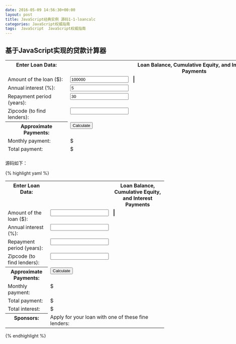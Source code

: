 ```yaml
---
date: 2016-05-09 14:56:30+00:00
layout: post
title: JavaScript经典实例 源码1-1-loancalc
categories: JavaScript权威指南
tags:  JavaScript  JavaScript权威指南
---
```

基于JavaScript实现的贷款计算器
----------------
 
<html>
<head>
<title>JavaScript Loan Calculator</title>
<style> /* This is a CSS style sheet: it adds style to the program output */
.output { font-weight: bold; }           /* Calculated values in bold */
#payment { text-decoration: underline; } /* For element with id="payment" */
#graph { border: solid black 1px; }      /* Chart has a simple border */
th, td { vertical-align: top; }          /* Don't center table cells */
</style>
</head>
<body>
<!--
  This is an HTML table with <input> elements that allow the user to enter data
  and <span> elements in which the program can display its results.
  These elements have ids like "interest" and "years". These ids are used
  in the JavaScript code that follows the table. Note that some of the input
  elements define "onchange" or "onclick" event handlers. These specify strings
  of JavaScript code to be executed when the user enters data or clicks.
-->
<table style="width: 800px; height: 300px;">
  <tr><th style="width: 210px;">Enter Loan Data:</th>
      <td style="width: 155px;"></td>
      <th style="width: 488px;">Loan Balance, Cumulative Equity, and Interest Payments</th></tr>
  <tr><td style="width: 210px;">Amount of the loan ($):</td>
      <td style="width: 155px;"><input id="amount" onchange="calculate();" value="100000" /></td>
      <td rowspan="8">
         <canvas id="graph" width="400" height="250"></canvas></td></tr>
  <tr><td style="width: 210px;">Annual interest (%):</td>
      <td style="width: 155px;"><input id="apr" onchange="calculate();" value="5"/></td></tr>
  <tr><td style="width: 210px;">Repayment period (years):</td>
      <td style="width: 155px;"><input id="years" onchange="calculate();" value="30"/></td></tr>
  <tr><td style="width: 210px;">Zipcode (to find lenders):</td>
      <td style="width: 155px;"><input id="zipcode" onchange="calculate();"/></td></tr>
  <tr><th style="width: 210px;">Approximate Payments:</th>
      <td><button onclick="calculate();">Calculate</button></td></tr>
  <tr><td style="width: 210px;">Monthly payment:</td>
      <td style="width: 155px;">$<span class="output" id="payment"></span></td></tr>
  <tr><td style="width: 210px;">Total payment:</td>
      <td style="width: 155px;">$<span class="output" id="total"></span></td></tr>
  <tr><td style="width: 210px;">Total interest:</td>
      <td style="width: 155px;">$<span class="output" id="totalinterest"></span></td></tr>
  <tr><th style="width: 210px;">Sponsors:</th><td  colspan="2" style="width: 645px;">
    Apply for your loan with one of these fine lenders:
    <div id="lenders"></div></td></tr>
</table>

<!-- The rest of this example is JavaScript code in the <script> tag below -->
<!-- Normally, this script would go in the document <head> above but it -->
<!-- is easier to understand here, after you've seen its HTML context. -->
<script>
"use strict"; // Use ECMAScript 5 strict mode in browsers that support it

/*
 * This script defines the calculate() function called by the event handlers
 * in HTML above. The function reads values from <input> elements, calculates
 * loan payment information, displays the results in <span> elements. It also
 * saves the user's data, displays links to lenders, and draws a chart.
 */
function calculate() {
    // Look up the input and output elements in the document
    var amount = document.getElementById("amount");
    var apr = document.getElementById("apr");
    var years = document.getElementById("years");
    var zipcode = document.getElementById("zipcode");
    var payment = document.getElementById("payment");
    var total = document.getElementById("total");
    var totalinterest = document.getElementById("totalinterest");
    
    // Get the user's input from the input elements. Assume it is all valid.
    // Convert interest from a percentage to a decimal, and convert from
    // an annual rate to a monthly rate. Convert payment period in years
    // to the number of monthly payments.
    var principal = parseFloat(amount.value);
    var interest = parseFloat(apr.value) / 100 / 12;
    var payments = parseFloat(years.value) * 12;

    // Now compute the monthly payment figure.
    var x = Math.pow(1 + interest, payments);   // Math.pow() computes powers
    var monthly = (principal*x*interest)/(x-1);

    // If the result is a finite number, the user's input was good and
    // we have meaningful results to display
    if (isFinite(monthly)) {
        // Fill in the output fields, rounding to 2 decimal places
        payment.innerHTML = monthly.toFixed(2);
        total.innerHTML = (monthly * payments).toFixed(2);
        totalinterest.innerHTML = ((monthly*payments)-principal).toFixed(2);

        // Save the user's input so we can restore it the next time they visit
        save(amount.value, apr.value, years.value, zipcode.value);
        
        // Advertise: find and display local lenders, but ignore network errors
        try {      // Catch any errors that occur within these curly braces
            getLenders(amount.value, apr.value, years.value, zipcode.value);
        }
        catch(e) { /* And ignore those errors */ }

        // Finally, chart loan balance, and interest and equity payments
        chart(principal, interest, monthly, payments);
    }
    else {  
        // Result was Not-a-Number or infinite, which means the input was
        // incomplete or invalid. Clear any previously displayed output.
        payment.innerHTML = "";        // Erase the content of these elements
        total.innerHTML = ""
        totalinterest.innerHTML = "";
        chart();                       // With no arguments, clears the chart
    }
}

// Save the user's input as properties of the localStorage object. Those
// properties will still be there when the user visits in the future
// This storage feature will not work in some browsers (Firefox, e.g.) if you 
// run the example from a local file:// URL.  It does work over HTTP, however.
function save(amount, apr, years, zipcode) {
    if (window.localStorage) {  // Only do this if the browser supports it
        localStorage.loan_amount = amount;
        localStorage.loan_apr = apr;
        localStorage.loan_years = years;
        localStorage.loan_zipcode = zipcode;
    }
}

// Automatically attempt to restore input fields when the document first loads.
window.onload = function() {
    // If the browser supports localStorage and we have some stored data
    if (window.localStorage && localStorage.loan_amount) {  
        document.getElementById("amount").value = localStorage.loan_amount;
        document.getElementById("apr").value = localStorage.loan_apr;
        document.getElementById("years").value = localStorage.loan_years;
        document.getElementById("zipcode").value = localStorage.loan_zipcode;
    }
    calculate();
};

// Pass the user's input to a server-side script which can (in theory) return
// a list of links to local lenders interested in making loans.  This example
// does not actually include a working implementation of such a lender-finding
// service. But if the service existed, this function would work with it.
function getLenders(amount, apr, years, zipcode) {
    // If the browser does not support the XMLHttpRequest object, do nothing
    if (!window.XMLHttpRequest) return;

    // Find the element to display the list of lenders in
    var ad = document.getElementById("lenders");
    if (!ad) return;                            // Quit if no spot for output 

    // Encode the user's input as query parameters in a URL
    var url = "getLenders.php" +                // Service url plus
        "?amt=" + encodeURIComponent(amount) +  // user data in query string
        "&apr=" + encodeURIComponent(apr) +
        "&yrs=" + encodeURIComponent(years) +
        "&zip=" + encodeURIComponent(zipcode);

    // Fetch the contents of that URL using the XMLHttpRequest object
    var req = new XMLHttpRequest();        // Begin a new request
    req.open("GET", url);                  // An HTTP GET request for the url
    req.send(null);                        // Send the request with no body

    // Before returning, register an event handler function that will be called
    // at some later time when the HTTP server's response arrives. This kind of 
    // asynchronous programming is very common in client-side JavaScript.
    req.onreadystatechange = function() {
        if (req.readyState == 4 && req.status == 200) {
            // If we get here, we got a complete valid HTTP response
            var response = req.responseText;     // HTTP response as a string
            var lenders = JSON.parse(response);  // Parse it to a JS array

            // Convert the array of lender objects to a string of HTML
            var list = "";
            for(var i = 0; i < lenders.length; i++) {
                list += "<li><a href='" + lenders[i].url + "'>" +
                    lenders[i].name + "</a>";
            }

            // Display the HTML in the element from above.
            ad.innerHTML = "<ul>" + list + "</ul>"; 
        }
    }
}

// Chart monthly loan balance, interest and equity in an HTML <canvas> element.
// If called with no arguments then just erase any previously drawn chart.
function chart(principal, interest, monthly, payments) {
    var graph = document.getElementById("graph"); // Get the <canvas> tag
    graph.width = graph.width;  // Magic to clear and reset the canvas element

    // If we're called with no arguments, or if this browser does not support
    // graphics in a <canvas> element, then just return now.
    if (arguments.length == 0 || !graph.getContext) return;

    // Get the "context" object for the <canvas> that defines the drawing API
    var g = graph.getContext("2d"); // All drawing is done with this object
    var width = graph.width, height = graph.height; // Get canvas size

    // These functions convert payment numbers and dollar amounts to pixels
    function paymentToX(n) { return n * width/payments; }
    function amountToY(a) { return height-(a * height/(monthly*payments*1.05));}

    // Payments are a straight line from (0,0) to (payments, monthly*payments)
    g.moveTo(paymentToX(0), amountToY(0));         // Start at lower left
    g.lineTo(paymentToX(payments),                 // Draw to upper right
             amountToY(monthly*payments));
    g.lineTo(paymentToX(payments), amountToY(0));  // Down to lower right
    g.closePath();                                 // And back to start
    g.fillStyle = "#f88";                          // Light red
    g.fill();                                      // Fill the triangle
    g.font = "bold 12px sans-serif";               // Define a font
    g.fillText("Total Interest Payments", 20,20);  // Draw text in legend

    // Cumulative equity is non-linear and trickier to chart
    var equity = 0;
    g.beginPath();                                 // Begin a new shape
    g.moveTo(paymentToX(0), amountToY(0));         // starting at lower-left
    for(var p = 1; p <= payments; p++) {
        // For each payment, figure out how much is interest
        var thisMonthsInterest = (principal-equity)*interest;
        equity += (monthly - thisMonthsInterest);  // The rest goes to equity
        g.lineTo(paymentToX(p),amountToY(equity)); // Line to this point
    }
    g.lineTo(paymentToX(payments), amountToY(0));  // Line back to X axis
    g.closePath();                                 // And back to start point
    g.fillStyle = "green";                         // Now use green paint
    g.fill();                                      // And fill area under curve
    g.fillText("Total Equity", 20,35);             // Label it in green

    // Loop again, as above, but chart loan balance as a thick black line
    var bal = principal;
    g.beginPath();
    g.moveTo(paymentToX(0),amountToY(bal));
    for(var p = 1; p <= payments; p++) {
        var thisMonthsInterest = bal*interest;
        bal -= (monthly - thisMonthsInterest);     // The rest goes to equity
        g.lineTo(paymentToX(p),amountToY(bal));    // Draw line to this point
    }
    g.lineWidth = 3;                               // Use a thick line
    g.stroke();                                    // Draw the balance curve
    g.fillStyle = "black";                         // Switch to black text
    g.fillText("Loan Balance", 20,50);             // Legend entry

    // Now make yearly tick marks and year numbers on X axis
    g.textAlign="center";                          // Center text over ticks
    var y = amountToY(0);                          // Y coordinate of X axis
    for(var year=1; year*12 <= payments; year++) { // For each year
        var x = paymentToX(year*12);               // Compute tick position
        g.fillRect(x-0.5,y-3,1,3);                 // Draw the tick
        if (year == 1) g.fillText("Year", x, y-5); // Label the axis
        if (year % 5 == 0 && year*12 !== payments) // Number every 5 years
            g.fillText(String(year), x, y-5);
    }

    // Mark payment amounts along the right edge
    g.textAlign = "right";                         // Right-justify text
    g.textBaseline = "middle";                     // Center it vertically
    var ticks = [monthly*payments, principal];     // The two points we'll mark
    var rightEdge = paymentToX(payments);          // X coordinate of Y axis
    for(var i = 0; i < ticks.length; i++) {        // For each of the 2 points
        var y = amountToY(ticks[i]);               // Compute Y position of tick
        g.fillRect(rightEdge-3, y-0.5, 3,1);       // Draw the tick mark
        g.fillText(String(ticks[i].toFixed(0)),    // And label it.
                   rightEdge-5, y);
    }
}
</script>
</body>
</html>

源码如下：

{% highlight yaml %} 
<!DOCTYPE html>   
<html>
<head>
<title>JavaScript Loan Calculator</title>
<style> /* This is a CSS style sheet: it adds style to the program output */
.output { font-weight: bold; }           /* Calculated values in bold */
#payment { text-decoration: underline; } /* For element with id="payment" */
#graph { border: solid black 1px; }      /* Chart has a simple border */
th, td { vertical-align: top; }          /* Don't center table cells */
</style>
</head>
<body>
<!--
  This is an HTML table with <input> elements that allow the user to enter data
  and <span> elements in which the program can display its results.
  These elements have ids like "interest" and "years". These ids are used
  in the JavaScript code that follows the table. Note that some of the input
  elements define "onchange" or "onclick" event handlers. These specify strings
  of JavaScript code to be executed when the user enters data or clicks.
-->
<table>
  <tr><th>Enter Loan Data:</th>
      <td></td>
      <th>Loan Balance, Cumulative Equity, and Interest Payments</th></tr>
  <tr><td>Amount of the loan ($):</td>
      <td><input id="amount" onchange="calculate();"/></td>
      <td rowspan="8">
         <canvas id="graph" width="400" height="250"></canvas></td></tr>
  <tr><td>Annual interest (%):</td>
      <td><input id="apr" onchange="calculate();"/></td></tr>
  <tr><td>Repayment period (years):</td>
      <td><input id="years" onchange="calculate();"/></td></tr>
  <tr><td>Zipcode (to find lenders):</td>
      <td><input id="zipcode" onchange="calculate();"/></td></tr>
  <tr><th>Approximate Payments:</th>
      <td><button onclick="calculate();">Calculate</button></td></tr>
  <tr><td>Monthly payment:</td>
      <td>$<span class="output" id="payment"></span></td></tr>
  <tr><td>Total payment:</td>
      <td>$<span class="output" id="total"></span></td></tr>
  <tr><td>Total interest:</td>
      <td>$<span class="output" id="totalinterest"></span></td></tr>
  <tr><th>Sponsors:</th><td  colspan="2">
    Apply for your loan with one of these fine lenders:
    <div id="lenders"></div></td></tr>
</table>

<!-- The rest of this example is JavaScript code in the <script> tag below -->
<!-- Normally, this script would go in the document <head> above but it -->
<!-- is easier to understand here, after you've seen its HTML context. -->
<script>
"use strict"; // Use ECMAScript 5 strict mode in browsers that support it

/*
 * This script defines the calculate() function called by the event handlers
 * in HTML above. The function reads values from <input> elements, calculates
 * loan payment information, displays the results in <span> elements. It also
 * saves the user's data, displays links to lenders, and draws a chart.
 */
function calculate() {
    // Look up the input and output elements in the document
    var amount = document.getElementById("amount");
    var apr = document.getElementById("apr");
    var years = document.getElementById("years");
    var zipcode = document.getElementById("zipcode");
    var payment = document.getElementById("payment");
    var total = document.getElementById("total");
    var totalinterest = document.getElementById("totalinterest");
    
    // Get the user's input from the input elements. Assume it is all valid.
    // Convert interest from a percentage to a decimal, and convert from
    // an annual rate to a monthly rate. Convert payment period in years
    // to the number of monthly payments.
    var principal = parseFloat(amount.value);
    var interest = parseFloat(apr.value) / 100 / 12;
    var payments = parseFloat(years.value) * 12;

    // Now compute the monthly payment figure.
    var x = Math.pow(1 + interest, payments);   // Math.pow() computes powers
    var monthly = (principal*x*interest)/(x-1);

    // If the result is a finite number, the user's input was good and
    // we have meaningful results to display
    if (isFinite(monthly)) {
        // Fill in the output fields, rounding to 2 decimal places
        payment.innerHTML = monthly.toFixed(2);
        total.innerHTML = (monthly * payments).toFixed(2);
        totalinterest.innerHTML = ((monthly*payments)-principal).toFixed(2);

        // Save the user's input so we can restore it the next time they visit
        save(amount.value, apr.value, years.value, zipcode.value);
        
        // Advertise: find and display local lenders, but ignore network errors
        try {      // Catch any errors that occur within these curly braces
            getLenders(amount.value, apr.value, years.value, zipcode.value);
        }
        catch(e) { /* And ignore those errors */ }

        // Finally, chart loan balance, and interest and equity payments
        chart(principal, interest, monthly, payments);
    }
    else {  
        // Result was Not-a-Number or infinite, which means the input was
        // incomplete or invalid. Clear any previously displayed output.
        payment.innerHTML = "";        // Erase the content of these elements
        total.innerHTML = ""
        totalinterest.innerHTML = "";
        chart();                       // With no arguments, clears the chart
    }
}

// Save the user's input as properties of the localStorage object. Those
// properties will still be there when the user visits in the future
// This storage feature will not work in some browsers (Firefox, e.g.) if you 
// run the example from a local file:// URL.  It does work over HTTP, however.
function save(amount, apr, years, zipcode) {
    if (window.localStorage) {  // Only do this if the browser supports it
        localStorage.loan_amount = amount;
        localStorage.loan_apr = apr;
        localStorage.loan_years = years;
        localStorage.loan_zipcode = zipcode;
    }
}

// Automatically attempt to restore input fields when the document first loads.
window.onload = function() {
    // If the browser supports localStorage and we have some stored data
    if (window.localStorage && localStorage.loan_amount) {  
        document.getElementById("amount").value = localStorage.loan_amount;
        document.getElementById("apr").value = localStorage.loan_apr;
        document.getElementById("years").value = localStorage.loan_years;
        document.getElementById("zipcode").value = localStorage.loan_zipcode;
    }
};

// Pass the user's input to a server-side script which can (in theory) return
// a list of links to local lenders interested in making loans.  This example
// does not actually include a working implementation of such a lender-finding
// service. But if the service existed, this function would work with it.
function getLenders(amount, apr, years, zipcode) {
    // If the browser does not support the XMLHttpRequest object, do nothing
    if (!window.XMLHttpRequest) return;

    // Find the element to display the list of lenders in
    var ad = document.getElementById("lenders");
    if (!ad) return;                            // Quit if no spot for output 

    // Encode the user's input as query parameters in a URL
    var url = "getLenders.php" +                // Service url plus
        "?amt=" + encodeURIComponent(amount) +  // user data in query string
        "&apr=" + encodeURIComponent(apr) +
        "&yrs=" + encodeURIComponent(years) +
        "&zip=" + encodeURIComponent(zipcode);

    // Fetch the contents of that URL using the XMLHttpRequest object
    var req = new XMLHttpRequest();        // Begin a new request
    req.open("GET", url);                  // An HTTP GET request for the url
    req.send(null);                        // Send the request with no body

    // Before returning, register an event handler function that will be called
    // at some later time when the HTTP server's response arrives. This kind of 
    // asynchronous programming is very common in client-side JavaScript.
    req.onreadystatechange = function() {
        if (req.readyState == 4 && req.status == 200) {
            // If we get here, we got a complete valid HTTP response
            var response = req.responseText;     // HTTP response as a string
            var lenders = JSON.parse(response);  // Parse it to a JS array

            // Convert the array of lender objects to a string of HTML
            var list = "";
            for(var i = 0; i < lenders.length; i++) {
                list += "<li><a href='" + lenders[i].url + "'>" +
                    lenders[i].name + "</a>";
            }

            // Display the HTML in the element from above.
            ad.innerHTML = "<ul>" + list + "</ul>"; 
        }
    }
}

// Chart monthly loan balance, interest and equity in an HTML <canvas> element.
// If called with no arguments then just erase any previously drawn chart.
function chart(principal, interest, monthly, payments) {
    var graph = document.getElementById("graph"); // Get the <canvas> tag
    graph.width = graph.width;  // Magic to clear and reset the canvas element

    // If we're called with no arguments, or if this browser does not support
    // graphics in a <canvas> element, then just return now.
    if (arguments.length == 0 || !graph.getContext) return;

    // Get the "context" object for the <canvas> that defines the drawing API
    var g = graph.getContext("2d"); // All drawing is done with this object
    var width = graph.width, height = graph.height; // Get canvas size

    // These functions convert payment numbers and dollar amounts to pixels
    function paymentToX(n) { return n * width/payments; }
    function amountToY(a) { return height-(a * height/(monthly*payments*1.05));}

    // Payments are a straight line from (0,0) to (payments, monthly*payments)
    g.moveTo(paymentToX(0), amountToY(0));         // Start at lower left
    g.lineTo(paymentToX(payments),                 // Draw to upper right
             amountToY(monthly*payments));
    g.lineTo(paymentToX(payments), amountToY(0));  // Down to lower right
    g.closePath();                                 // And back to start
    g.fillStyle = "#f88";                          // Light red
    g.fill();                                      // Fill the triangle
    g.font = "bold 12px sans-serif";               // Define a font
    g.fillText("Total Interest Payments", 20,20);  // Draw text in legend

    // Cumulative equity is non-linear and trickier to chart
    var equity = 0;
    g.beginPath();                                 // Begin a new shape
    g.moveTo(paymentToX(0), amountToY(0));         // starting at lower-left
    for(var p = 1; p <= payments; p++) {
        // For each payment, figure out how much is interest
        var thisMonthsInterest = (principal-equity)*interest;
        equity += (monthly - thisMonthsInterest);  // The rest goes to equity
        g.lineTo(paymentToX(p),amountToY(equity)); // Line to this point
    }
    g.lineTo(paymentToX(payments), amountToY(0));  // Line back to X axis
    g.closePath();                                 // And back to start point
    g.fillStyle = "green";                         // Now use green paint
    g.fill();                                      // And fill area under curve
    g.fillText("Total Equity", 20,35);             // Label it in green

    // Loop again, as above, but chart loan balance as a thick black line
    var bal = principal;
    g.beginPath();
    g.moveTo(paymentToX(0),amountToY(bal));
    for(var p = 1; p <= payments; p++) {
        var thisMonthsInterest = bal*interest;
        bal -= (monthly - thisMonthsInterest);     // The rest goes to equity
        g.lineTo(paymentToX(p),amountToY(bal));    // Draw line to this point
    }
    g.lineWidth = 3;                               // Use a thick line
    g.stroke();                                    // Draw the balance curve
    g.fillStyle = "black";                         // Switch to black text
    g.fillText("Loan Balance", 20,50);             // Legend entry

    // Now make yearly tick marks and year numbers on X axis
    g.textAlign="center";                          // Center text over ticks
    var y = amountToY(0);                          // Y coordinate of X axis
    for(var year=1; year*12 <= payments; year++) { // For each year
        var x = paymentToX(year*12);               // Compute tick position
        g.fillRect(x-0.5,y-3,1,3);                 // Draw the tick
        if (year == 1) g.fillText("Year", x, y-5); // Label the axis
        if (year % 5 == 0 && year*12 !== payments) // Number every 5 years
            g.fillText(String(year), x, y-5);
    }

    // Mark payment amounts along the right edge
    g.textAlign = "right";                         // Right-justify text
    g.textBaseline = "middle";                     // Center it vertically
    var ticks = [monthly*payments, principal];     // The two points we'll mark
    var rightEdge = paymentToX(payments);          // X coordinate of Y axis
    for(var i = 0; i < ticks.length; i++) {        // For each of the 2 points
        var y = amountToY(ticks[i]);               // Compute Y position of tick
        g.fillRect(rightEdge-3, y-0.5, 3,1);       // Draw the tick mark
        g.fillText(String(ticks[i].toFixed(0)),    // And label it.
                   rightEdge-5, y);
    }
}
</script>
</body>
</html>
{% endhighlight %}
